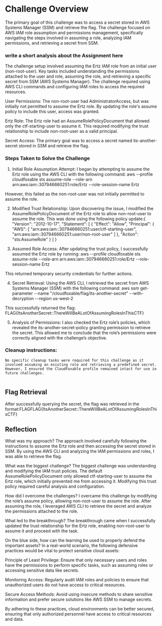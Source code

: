 # Challenge Overview

The primary goal of this challenge was to access a secret stored in AWS Systems Manager (SSM) and retrieve the flag. The challenge focused on AWS IAM role assumption and permissions management, specifically navigating the steps involved in assuming a role, analyzing IAM permissions, and retrieving a secret from SSM.

### write a short analysis about the Assignment here

The challenge setup involved assuming the Ertz IAM role from an initial user (non-root-user). Key tasks included understanding the permissions attached to the user and role, assuming the role, and retrieving a specific secret from SSM (AWS Systems Manager). The challenge required using AWS CLI commands and configuring IAM roles to access the required resources.

User Permissions: The non-root-user had AdministratorAccess, but was initially not permitted to assume the Ertz role. By updating the role's assume policy to include this user, access was granted.

Ertz Role: The Ertz role had an AssumeRolePolicyDocument that allowed only the ctf-starting-user to assume it. This required modifying the trust relationship to include non-root-user as a valid principal.

Secret Access: The primary goal was to access a secret named its-another-secret stored in SSM and retrieve the flag.

### Steps Taken to Solve the Challenge

1. Initial Role Assumption Attempt:
 I began by attempting to assume the Ertz role using the AWS CLI with the following command:
aws --profile cloudfoxable sts assume-role --role-arn arn:aws:iam::307946660251:role/Ertz --role-session-name Ertz

However, this failed as the non-root-user was not initially permitted to assume the role.

2. Modified Trust Relationship: 
Upon discovering the issue, I modified the AssumeRolePolicyDocument of the Ertz role to allow non-root-user to assume the role. This was done using the following policy update:{
  "Version": "2012-10-17",
  "Statement": [
    {
      "Effect": "Allow",
      "Principal": {
        "AWS": [
          "arn:aws:iam::307946660251:user/ctf-starting-user",
          "arn:aws:iam::307946660251:user/non-root-user"
        ]
      },
      "Action": "sts:AssumeRole"
    }
  ]
}


3. Assumed Role Access:
 After updating the trust policy, I successfully assumed the Ertz role by running:
 aws --profile cloudfoxable sts assume-role --role-arn arn:aws:iam::307946660251:role/Ertz --role-session-name Ertz

This returned temporary security credentials for further actions.

4. Secret Retrieval: 
Using the AWS CLI, I retrieved the secret from AWS Systems Manager (SSM) with the following command:
aws ssm get-parameter --name "/cloudfoxable/flag/its-another-secret" --with-decryption --region us-west-2

This successfully returned the flag:
FLAG{ItsAnotherSecret::ThereWillBeALotOfAssumingRolesInThisCTF}

5. Analysis of Permissions: 
I also checked the Ertz role’s policies, which revealed the its-another-secret-policy granting permission to retrieve the secret. This allowed me to conclude that the role’s permissions were correctly aligned with the challenge’s objective.


### Cleanup instructions: 
```
No specific cleanup tasks were required for this challenge as it involved assuming an existing role and retrieving a predefined secret. However, I ensured the CloudFoxable profile remained intact for use in future challenges.


```

## Flag Retrieval
After successfully querying the secret, the flag was retrieved in the format:FLAGFLAG{ItsAnotherSecret::ThereWillBeALotOfAssumingRolesInThisCTF}



## Reflection
What was my approach?
The approach involved carefully following the instructions to assume the Ertz role and then accessing the secret stored in SSM. By using the AWS CLI and analyzing the IAM permissions and roles, I was able to retrieve the flag.

What was the biggest challenge?
The biggest challenge was understanding and modifying the IAM trust policies. The default AssumeRolePolicyDocument only allowed ctf-starting-user to assume the Ertz role, which initially prevented me from accessing it. Modifying this trust policy required careful analysis and configuration.

How did I overcome the challenges?
I overcame this challenge by modifying the role’s assume policy, allowing non-root-user to assume the role. After assuming the role, I leveraged AWS CLI to retrieve the secret and analyze the permissions attached to the role.

What led to the breakthrough?
The breakthrough came when I successfully updated the trust relationship for the Ertz role, enabling non-root-user to assume it and proceed with the task.

On the blue side, how can the learning be used to properly defend the important assets?
In a real-world scenario, the following defensive practices would be vital to protect sensitive cloud assets:

Principle of Least Privilege: Ensure that only necessary users and roles have the permissions to perform specific tasks, such as assuming roles or accessing sensitive data like secrets.

Monitoring Access: Regularly audit IAM roles and policies to ensure that unauthorized users do not have access to critical resources.

Secure Access Methods: Avoid using insecure methods to share sensitive information and prefer secure solutions like AWS SSM to manage secrets.

By adhering to these practices, cloud environments can be better secured, ensuring that only authorized personnel have access to critical resources and data.
